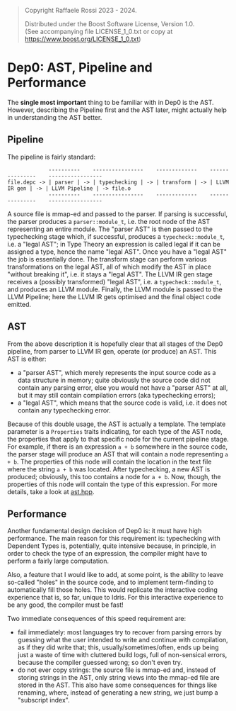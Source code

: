 >
> Copyright Raffaele Rossi 2023 - 2024. 
>
> Distributed under the Boost Software License, Version 1.0.  
> (See accompanying file LICENSE_1_0.txt or copy at https://www.boost.org/LICENSE_1_0.txt)  
>

# Dep0: AST, Pipeline and Performance

The **single most important** thing to be familiar with in Dep0 is the AST.
However, describing the Pipeline first and the AST later,
might actually help in understanding the AST better.

## Pipeline

The pipeline is fairly standard:

```
             ----------    ----------------    -------------    ---------------    -----------------
file.depc -> | parser | -> | typechecking | -> | transform | -> | LLVM IR gen | -> | LLVM Pipeline | -> file.o
             ----------    ----------------    -------------    ---------------    -----------------
```

A source file is mmap-ed and passed to the parser.
If parsing is successful, the parser produces a `parser::module_t`,
i.e. the root node of the AST representing an entire module.
The "parser AST" is then passed to the typechecking stage which, if successful,
produces a `typecheck::module_t`, i.e. a "legal AST";
in Type Theory an expression is called legal if it can be assigned a type,
hence the name "legal AST".
Once you have a "legal AST" the job is essentially done.
The transform stage can perform various transformations on the legal AST,
all of which modify the AST in place "without breaking it", i.e. it stays a "legal AST".
The LLVM IR gen stage receives a (possibly transformed) "legal AST",
i.e. a `typecheck::module_t`, and produces an LLVM module.
Finally, the LLVM module is passed to the LLVM Pipeline;
here the LLVM IR gets optimised and the final object code emitted.

## AST

From the above description it is hopefully clear that all stages of the Dep0 pipeline,
from parser to LLVM IR gen, operate (or produce) an AST.
This AST is either:
* a "parser AST", which merely represents the input source code as a data structure in memory;
  quite obviously the source code did not contain any parsing error,
  else you would not have a "parser AST" at all,
  but it may still contain compilation errors (aka typechecking errors);
* a "legal AST", which means that the source code is valid,
  i.e. it does not contain any typechecking error.

Because of this double usage, the AST is actually a template.
The template parameter is a `Properties` traits indicating, for each type of the AST node,
the properties that apply to that specific node for the current pipeline stage.
For example, if there is an expression `a + b` somewhere in the source code,
the parser stage will produce an AST that will contain a node representing `a + b`.
The properties of this node will contain the location in the text file
where the string `a + b` was located.
After typechecking, a new AST is produced; obviously, this too contains a node for `a + b`.
Now, though, the properties of this node will contain the type of this expression.
For more details, take a look at [ast.hpp](/dep0/lib/01_ast/include/dep0/ast/ast.hpp).

## Performance

Another fundamental design decision of Dep0 is: it must have high performance.
The main reason for this requirement is:
typechecking with Dependent Types is, potentially, quite intensive because,
in principle, in order to check the type of an expression,
the compiler might have to perform a fairly large computation.

Also, a feature that I would like to add, at some point,
is the ability to leave so-called "holes" in the source code,
and to implement term-finding to automatically fill those holes.
This would replicate the interactive coding experience
that is, so far, unique to Idris.
For this interactive experience to be any good, the compiler must be fast!

Two immediate consequences of this speed requirement are:
* fail immediately:
  most languages try to recover from parsing errors by guessing
  what the user intended to write and continue with compilation,
  as if they did write that;
  this, usually/sometimes/often, ends up being just a waste of time
  with cluttered build logs, full of non-sensical errors,
  because the compiler guessed wrong; so don't even try.
* do not ever copy strings:
  the source file is mmap-ed and, instead of storing strings in the AST,
  only string views into the mmap-ed file are stored in the AST.
  This also have some consequences for things like renaming,
  where, instead of generating a new string, we just bump a "subscript index".
